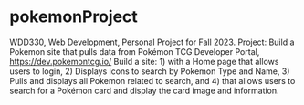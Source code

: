 # pokemonProject
WDD330, Web Development, Personal Project for Fall 2023. 
    Project: Build a Pokemon site that pulls data from
    Pokémon TCG Developer Portal, https://dev.pokemontcg.io/
    Build a site: 1) with a Home page that allows users to login,
    2) Displays icons to search by Pokemon Type and Name,
    3) Pulls and displays all Pokemon related to search, 
    and 4) that allows users to search for a Pokémon card
    and display the card image and information. 
